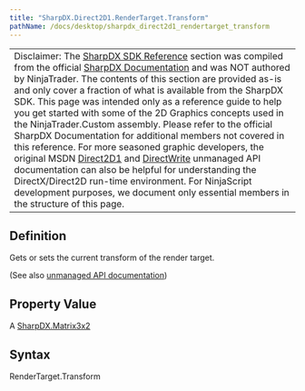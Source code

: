 ```yaml
---
title: "SharpDX.Direct2D1.RenderTarget.Transform"
pathName: /docs/desktop/sharpdx_direct2d1_rendertarget_transform
---
```


|  |
| --- |
| Disclaimer: The [SharpDX SDK Reference](/docs/desktop/sharpdx_sdk_reference) section was compiled from the official [SharpDX Documentation](http://sharpdx.org/) and was NOT authored by NinjaTrader.  The contents of this section are provided as-is and only cover a fraction of what is available from the SharpDX SDK.  This page was intended only as a reference guide to help you get started with some of the 2D Graphics concepts used in the NinjaTrader.Custom assembly.  Please refer to the official SharpDX Documentation for additional members not covered in this reference.  For more seasoned graphic developers, the original MSDN [Direct2D1](https://msdn.microsoft.com/en-us/library/windows/desktop/dd370990.aspx) and [DirectWrite](https://msdn.microsoft.com/en-us/library/windows/desktop/dd368038.aspx) unmanaged API documentation can also be helpful for understanding the DirectX/Direct2D run-time environment. For NinjaScript development purposes, we document only essential members in the structure of this page. |

## Definition

Gets or sets the current transform of the render target.

(See also [unmanaged API documentation](http://msdn.microsoft.com/en-us/library/dd316845.aspx))

## Property Value

A [SharpDX.Matrix3x2](/docs/desktop/sharpdx_matrix3x2)

## Syntax

RenderTarget.Transform

